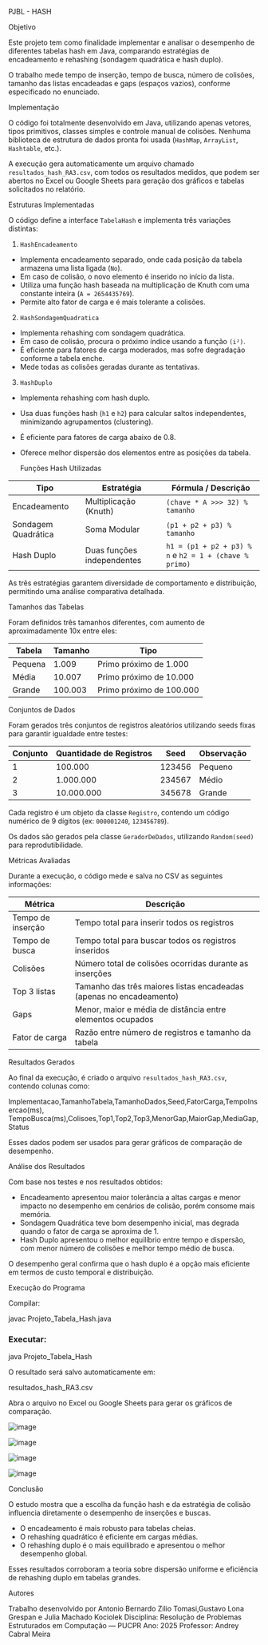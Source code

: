 PJBL - HASH

 Objetivo

Este projeto tem como finalidade implementar e analisar o desempenho de diferentes tabelas hash em Java, comparando estratégias de encadeamento e rehashing (sondagem quadrática e hash duplo).

O trabalho mede tempo de inserção, tempo de busca, número de colisões, tamanho das listas encadeadas e gaps (espaços vazios), conforme especificado no enunciado.


 Implementação

O código foi totalmente desenvolvido em Java, utilizando apenas vetores, tipos primitivos, classes simples e controle manual de colisões.
Nenhuma biblioteca de estrutura de dados pronta foi usada (`HashMap`, `ArrayList`, `Hashtable`, etc.).

A execução gera automaticamente um arquivo chamado `resultados_hash_RA3.csv`, com todos os resultados medidos, que podem ser abertos no Excel ou Google Sheets para geração dos gráficos e tabelas solicitados no relatório.


 Estruturas Implementadas

O código define a interface `TabelaHash` e implementa três variações distintas:

 1.  `HashEncadeamento`

* Implementa encadeamento separado, onde cada posição da tabela armazena uma lista ligada (`No`).
* Em caso de colisão, o novo elemento é inserido no início da lista.
* Utiliza uma função hash baseada na multiplicação de Knuth com uma constante inteira (`A = 2654435769`).
* Permite alto fator de carga e é mais tolerante a colisões.

 2.  `HashSondagemQuadratica`

* Implementa rehashing com sondagem quadrática.
* Em caso de colisão, procura o próximo índice usando a função `(i²)`.
* É eficiente para fatores de carga moderados, mas sofre degradação conforme a tabela enche.
* Mede todas as colisões geradas durante as tentativas.

 3. `HashDuplo`

* Implementa rehashing com hash duplo.
* Usa duas funções hash (`h1` e `h2`) para calcular saltos independentes, minimizando agrupamentos (clustering).
* É eficiente para fatores de carga abaixo de 0.8.
* Oferece melhor dispersão dos elementos entre as posições da tabela.



  Funções Hash Utilizadas

| Tipo                | Estratégia                 | Fórmula / Descrição                                      |
| ------------------- | -------------------------- | -------------------------------------------------------- |
| Encadeamento        | Multiplicação (Knuth)      | `(chave * A >>> 32) % tamanho`                           |
| Sondagem Quadrática | Soma Modular               | `(p1 + p2 + p3) % tamanho`                               |
| Hash Duplo          | Duas funções independentes | `h1 = (p1 + p2 + p3) % n`  e  `h2 = 1 + (chave % primo)` |

As três estratégias garantem diversidade de comportamento e distribuição, permitindo uma análise comparativa detalhada.



 Tamanhos das Tabelas

Foram definidos três tamanhos diferentes, com aumento de aproximadamente 10x entre eles:

| Tabela  | Tamanho | Tipo                     |
| ------- | ------- | ------------------------ |
| Pequena | 1.009   | Primo próximo de 1.000   |
| Média   | 10.007  | Primo próximo de 10.000  |
| Grande  | 100.003 | Primo próximo de 100.000 |

 Conjuntos de Dados

Foram gerados três conjuntos de registros aleatórios utilizando seeds fixas para garantir igualdade entre testes:

| Conjunto | Quantidade de Registros | Seed   | Observação |
| -------- | ----------------------- | ------ | ---------- |
| 1        | 100.000                 | 123456 | Pequeno    |
| 2        | 1.000.000               | 234567 | Médio      |
| 3        | 10.000.000              | 345678 | Grande     |

Cada registro é um objeto da classe `Registro`, contendo um código numérico de 9 dígitos (ex: `000001240`, `123456789`).

Os dados são gerados pela classe `GeradorDeDados`, utilizando `Random(seed)` para reprodutibilidade.


 Métricas Avaliadas

Durante a execução, o código mede e salva no CSV as seguintes informações:

| Métrica              | Descrição                                                           |
| -------------------- | ------------------------------------------------------------------- |
|    Tempo de inserção | Tempo total para inserir todos os registros                         |
|    Tempo de busca    | Tempo total para buscar todos os registros inseridos                |
|    Colisões          | Número total de colisões ocorridas durante as inserções             |
|    Top 3 listas      | Tamanho das três maiores listas encadeadas (apenas no encadeamento) |
|    Gaps              | Menor, maior e média de distância entre elementos ocupados          |
|    Fator de carga    | Razão entre número de registros e tamanho da tabela                 |



 Resultados Gerados

Ao final da execução, é criado o arquivo `resultados_hash_RA3.csv`, contendo colunas como:


Implementacao,TamanhoTabela,TamanhoDados,Seed,FatorCarga,TempoInsercao(ms),
TempoBusca(ms),Colisoes,Top1,Top2,Top3,MenorGap,MaiorGap,MediaGap,Status


Esses dados podem ser usados para gerar gráficos de comparação de desempenho.


 Análise dos Resultados

Com base nos testes e nos resultados obtidos:

* Encadeamento apresentou maior tolerância a altas cargas e menor impacto no desempenho em cenários de colisão, porém consome mais memória.
* Sondagem Quadrática teve bom desempenho inicial, mas degrada quando o fator de carga se aproxima de 1.
* Hash Duplo apresentou o melhor equilíbrio entre tempo e dispersão, com menor número de colisões e melhor tempo médio de busca.

O desempenho geral confirma que o hash duplo é a opção mais eficiente em termos de custo temporal e distribuição.



 Execução do Programa

 Compilar:


javac Projeto_Tabela_Hash.java


### Executar:

java Projeto_Tabela_Hash

O resultado será salvo automaticamente em:


resultados_hash_RA3.csv


Abra o arquivo no Excel ou Google Sheets para gerar os gráficos de comparação.


![image](image4.png)


![image](image1.png)


![image](image2.png)


![image](image3.png)


 Conclusão

O estudo mostra que a escolha da função hash e da estratégia de colisão influencia diretamente o desempenho de inserções e buscas.

* O encadeamento é mais robusto para tabelas cheias.
* O rehashing quadrático é eficiente em cargas médias.
* O rehashing duplo é o mais equilibrado e apresentou o melhor desempenho global.

Esses resultados corroboram a teoria sobre dispersão uniforme e eficiência de rehashing duplo em tabelas grandes.



 Autores

Trabalho desenvolvido por Antonio Bernardo Zilio Tomasi,Gustavo Lona Grespan e Julia Machado Kociolek
Disciplina: Resolução de Problemas Estruturados em Computação  — PUCPR
Ano: 2025
Professor: Andrey Cabral Meira
